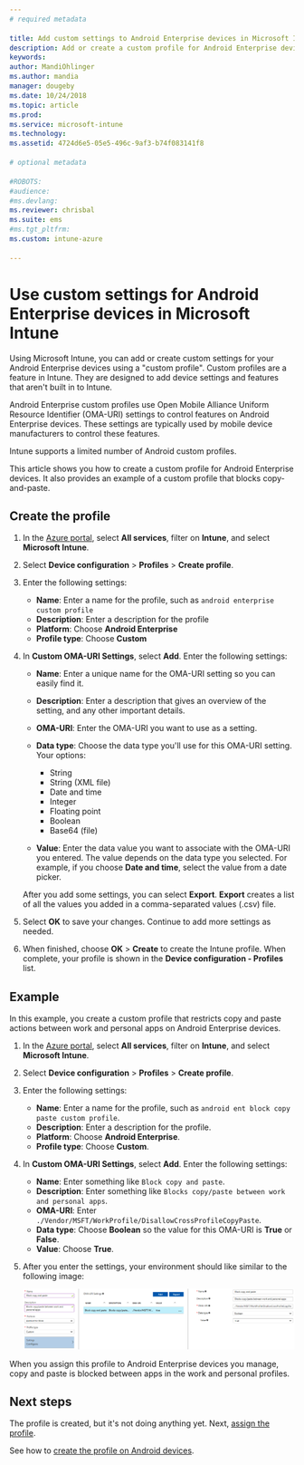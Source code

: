 ```yaml
---
# required metadata

title: Add custom settings to Android Enterprise devices in Microsoft Intune - Azure | Microsoft Docs
description: Add or create a custom profile for Android Enterprise devices to create  in Microsoft Intune
keywords:
author: MandiOhlinger
ms.author: mandia
manager: dougeby
ms.date: 10/24/2018
ms.topic: article
ms.prod:
ms.service: microsoft-intune
ms.technology:
ms.assetid: 4724d6e5-05e5-496c-9af3-b74f083141f8

# optional metadata

#ROBOTS:
#audience:
#ms.devlang:
ms.reviewer: chrisbal
ms.suite: ems
#ms.tgt_pltfrm:
ms.custom: intune-azure

---
```


# Use custom settings for Android Enterprise devices in Microsoft Intune

Using Microsoft Intune, you can add or create custom settings for your Android Enterprise devices using a "custom profile". Custom profiles are a feature in Intune. They are designed to add device settings and features that aren't built in to Intune.

Android Enterprise custom profiles use Open Mobile Alliance Uniform Resource Identifier (OMA-URI) settings to control features on Android Enterprise devices. These settings are typically used by mobile device manufacturers to control these features.

Intune supports a limited number of Android custom profiles.

This article shows you how to create a custom profile for Android Enterprise devices. It also provides an example of a custom profile that blocks copy-and-paste.

## Create the profile

1. In the [Azure portal](https://portal.azure.com), select **All services**, filter on **Intune**, and select **Microsoft Intune**.
2. Select **Device configuration** > **Profiles** > **Create profile**.
3. Enter the following settings:

    - **Name**: Enter a name for the profile, such as `android enterprise custom profile`
    - **Description**: Enter a description for the profile
    - **Platform**: Choose **Android Enterprise**
	- **Profile type**: Choose **Custom**

4. In **Custom OMA-URI Settings**, select **Add**. Enter the following settings:

    - **Name**: Enter a unique name for the OMA-URI setting so you can easily find it.
    - **Description**: Enter a description that gives an overview of the setting, and any other important details.
    - **OMA-URI**: Enter the OMA-URI you want to use as a setting.
    - **Data type**: Choose the data type you'll use for this OMA-URI setting. Your options:

      - String
      - String (XML file)
      - Date and time
      - Integer
      - Floating point
      - Boolean
      - Base64 (file)

    - **Value**: Enter the data value you want to associate with the OMA-URI you entered. The value depends on the data type you selected. For example, if you choose **Date and time**, select the value from a date picker.

    After you add some settings, you can select **Export**. **Export** creates a list of all the values you added in a comma-separated values (.csv) file.

5. Select **OK** to save your changes. Continue to add more settings as needed.
6. When finished, choose **OK** > **Create** to create the Intune profile. When complete, your profile is shown in the **Device configuration - Profiles** list.

## Example

In this example, you create a custom profile that restricts copy and paste actions between work and personal apps on Android Enterprise devices.

1. In the [Azure portal](https://portal.azure.com), select **All services**, filter on **Intune**, and select **Microsoft Intune**.
2. Select **Device configuration** > **Profiles** > **Create profile**.
3. Enter the following settings:

    - **Name**: Enter a name for the profile, such as `android ent block copy paste custom profile`.
    - **Description**: Enter a description for the profile.
    - **Platform**: Choose **Android Enterprise**.
	- **Profile type**: Choose **Custom**.

4. In **Custom OMA-URI Settings**, select **Add**. Enter the following settings:

    - **Name**: Enter something like `Block copy and paste`.
    - **Description**: Enter something like `Blocks copy/paste between work and personal apps`.
    - **OMA-URI**: Enter `./Vendor/MSFT/WorkProfile/DisallowCrossProfileCopyPaste`.
    - **Data type**: Choose **Boolean** so the value for this OMA-URI is **True** or **False**.
    - **Value**: Choose **True**.

5. After you enter the settings, your environment should like similar to the following image:

    ![Block copy and paste for Android work profile.](./media/custom-policy-afw-copy-paste.png)

When you assign this profile to Android Enterprise devices you manage, copy and paste is blocked between apps in the work and personal profiles.

## Next steps

The profile is created, but it's not doing anything yet. Next, [assign the profile](device-profile-assign.md).

See how to [create the profile on Android devices](custom-settings-android.md).
